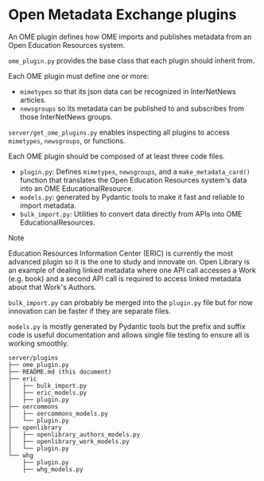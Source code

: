 # Open Metadata Exchange plugins
An OME plugin defines how OME imports and publishes metadata from an Open Education Resources system.

`ome_plugin.py` provides the base class that each plugin should inherit from.

Each OME plugin must define one or more:
* `mimetypes` so that its json data can be recognized in InterNetNews articles.
* `newsgroups` so its metadata can be published to and subscribes from those InterNetNews groups.

`server/get_ome_plugins.py` enables inspecting all plugins to access `mimetypes`, `newsgroups`, or functions.

Each OME plugin should be composed of at least three code files.
* `plugin.py`: Defines `mimetypes`, `newsgroups`, and a `make_metadata_card()` function that translates the Open Education Resources system's data into an OME EducationalResource.
* `models.py`: generated by Pydantic tools to make it fast and reliable to import metadata.
* `bulk_import.py`: Utilities to convert data directly from APIs into OME EducationalResources.

> [!NOTE]
> Education Resources Information Center (ERIC) is currently the most advanced plugin so it is the one to study and innovate on.
> Open Library is an example of dealing linked metadata where one API call accesses a Work (e.g. book) and a second API call is required to access linked metadata about that Work's Authors.

`bulk_import.py` can probably be merged into the `plugin.py` file but for now innovation can be faster if they are separate files.

`models.py` is mostly generated by Pydantic tools but the prefix and suffix code is useful documentation and allows single file testing to ensure all is working smoothly.


```tree
server/plugins
├── ome_plugin.py
├── README.md (this document)
├── eric
│   ├── bulk_import.py
│   ├── eric_models.py
│   ├── plugin.py
├── oercommons
│   ├── oercommons_models.py
│   └── plugin.py
├── openlibrary
│   ├── openlibrary_authors_models.py
│   ├── openlibrary_work_models.py
│   └── plugin.py
└── whg
    ├── plugin.py
    ├── whg_models.py
```
